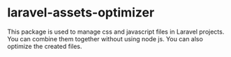 # laravel-assets-optimizer
This package is used to manage css and javascript files in Laravel projects. You can combine them together without using node js. You can also optimize the created files.

